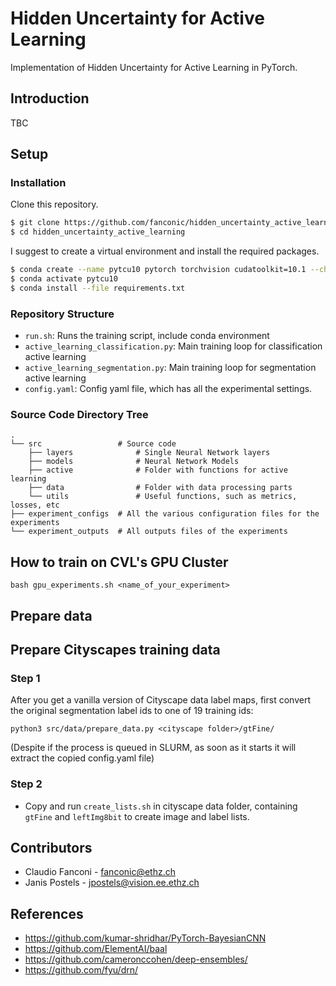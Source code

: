 # Hidden Uncertainty for Active Learning
Implementation of Hidden Uncertainty for Active Learning in PyTorch.

## Introduction
TBC

## Setup
### Installation
Clone this repository.
```bash
$ git clone https://github.com/fanconic/hidden_uncertainty_active_learning
$ cd hidden_uncertainty_active_learning
```

I suggest to create a virtual environment and install the required packages.
```bash
$ conda create --name pytcu10 pytorch torchvision cudatoolkit=10.1 --channel pytorch
$ conda activate pytcu10
$ conda install --file requirements.txt
```

### Repository Structure
- `run.sh`: Runs the training script, include conda environment
- `active_learning_classification.py`: Main training loop for classification active learning
- `active_learning_segmentation.py`: Main training loop for segmentation active learning
- `config.yaml`: Config yaml file, which has all the experimental settings.


### Source Code Directory Tree
```
.
└── src                 # Source code            
    ├── layers              # Single Neural Network layers
    ├── models              # Neural Network Models
    ├── active              # Folder with functions for active learning
    ├── data                # Folder with data processing parts
    └── utils               # Useful functions, such as metrics, losses, etc
├── experiment_configs  # All the various configuration files for the experiments
└── experiment_outputs  # All outputs files of the experiments        
```


## How to train on CVL's GPU Cluster
```
bash gpu_experiments.sh <name_of_your_experiment>
```

## Prepare data
## Prepare Cityscapes training data

### Step 1

After you get a vanilla version of Cityscape data label maps, first convert the original segmentation label ids to one of 19 training ids:

```
python3 src/data/prepare_data.py <cityscape folder>/gtFine/
```
(Despite if the process is queued in SLURM, as soon as it starts it will extract the copied config.yaml file)

### Step 2

- Copy and run `create_lists.sh` in cityscape data folder, containing `gtFine` and `leftImg8bit` to create image and label lists.

## Contributors
- Claudio Fanconi - fanconic@ethz.ch
- Janis Postels - jpostels@vision.ee.ethz.ch

## References
- https://github.com/kumar-shridhar/PyTorch-BayesianCNN
- https://github.com/ElementAI/baal
- https://github.com/cameronccohen/deep-ensembles/
- https://github.com/fyu/drn/